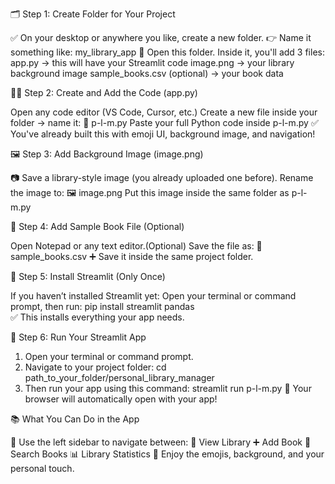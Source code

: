 🗂️ Step 1: Create Folder for Your Project

✅ On your desktop or anywhere you like, create a new folder.
👉 Name it something like: my_library_app
📂 Open this folder. Inside it, you'll add 3 files:
app.py → this will have your Streamlit code
image.png → your library background image
sample_books.csv (optional) → your book data

🧑‍💻 Step 2: Create and Add the Code (app.py)

Open any code editor (VS Code, Cursor, etc.)
Create a new file inside your folder → name it:
📄 p-l-m.py
Paste your full Python code inside p-l-m.py
✅ You've already built this with emoji UI, background image, and navigation!

🖼️ Step 3: Add Background Image (image.png)

📷 Save a library-style image (you already uploaded one before).
Rename the image to:
🖼️ image.png
Put this image inside the same folder as p-l-m.py

📄 Step 4: Add Sample Book File (Optional)

Open Notepad or any text editor.(Optional)
Save the file as:
📄 sample_books.csv
➕ Save it inside the same project folder.

🧪 Step 5: Install Streamlit (Only Once)

If you haven’t installed Streamlit yet:
Open your terminal or command prompt, then run:
pip install streamlit pandas  
✅ This installs everything your app needs.

🚀 Step 6: Run Your Streamlit App

1. Open your terminal or command prompt.
3. Navigate to your project folder:
cd path_to_your_folder/personal_library_manager
3. Then run your app using this command:
streamlit run p-l-m.py
🎉 Your browser will automatically open with your app!

📚 What You Can Do in the App

🧭 Use the left sidebar to navigate between:
📖 View Library
➕ Add Book
🔎 Search Books
📊 Library Statistics
🌈 Enjoy the emojis, background, and your personal touch.

